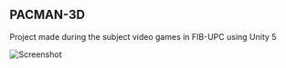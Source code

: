 ## PACMAN-3D
Project made during the subject video games in FIB-UPC using Unity 5

![Screenshot](http://i.imgur.com/Sjv0dMb.png)
